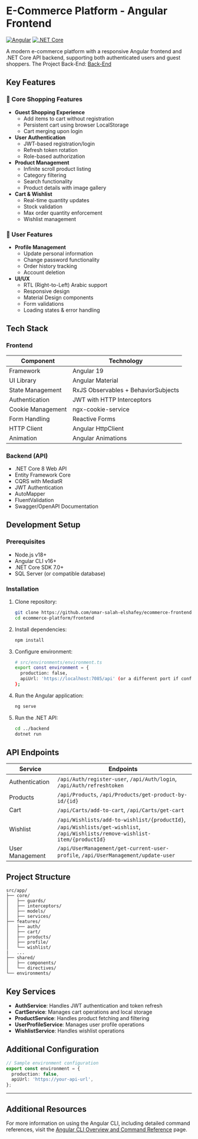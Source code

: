 # E-Commerce Platform - Angular Frontend

[![Angular](https://img.shields.io/badge/Angular-v16+-red.svg)](https://angular.io/)
[![.NET Core](https://img.shields.io/badge/.NET-v7.0+-blue.svg)](https://dotnet.microsoft.com/)

A modern e-commerce platform with a responsive Angular frontend and .NET Core API backend, supporting both authenticated users and guest shoppers.
The Project Back-End: [Back-End](https://github.com/omar-salah-elshafey/ecommerce-backend)

## Key Features

### 🛒 Core Shopping Features
- **Guest Shopping Experience**
  - Add items to cart without registration
  - Persistent cart using browser LocalStorage
  - Cart merging upon login
- **User Authentication**
  - JWT-based registration/login
  - Refresh token rotation
  - Role-based authorization
- **Product Management**
  - Infinite scroll product listing
  - Category filtering
  - Search functionality
  - Product details with image gallery
- **Cart & Wishlist**
  - Real-time quantity updates
  - Stock validation
  - Max order quantity enforcement
  - Wishlist management

### 👤 User Features
- **Profile Management**
  - Update personal information
  - Change password functionality
  - Order history tracking
  - Account deletion
- **UI/UX**
  - RTL (Right-to-Left) Arabic support
  - Responsive design
  - Material Design components
  - Form validations
  - Loading states & error handling

## Tech Stack

### Frontend
| Component              | Technology                          |
|------------------------|-------------------------------------|
| Framework              | Angular 19                         |
| UI Library             | Angular Material                    |
| State Management       | RxJS Observables + BehaviorSubjects|
| Authentication         | JWT with HTTP Interceptors         |
| Cookie Management      | ngx-cookie-service                 |
| Form Handling          | Reactive Forms                     |
| HTTP Client            | Angular HttpClient                 |
| Animation              | Angular Animations                 |

### Backend (API)
- .NET Core 8 Web API
- Entity Framework Core
- CQRS with MediatR
- JWT Authentication
- AutoMapper
- FluentValidation
- Swagger/OpenAPI Documentation

## Development Setup

### Prerequisites
- Node.js v18+
- Angular CLI v16+
- .NET Core SDK 7.0+
- SQL Server (or compatible database)

### Installation
1. Clone repository:
   ```bash
   git clone https://github.com/omar-salah-elshafey/ecommerce-frontend.git
   cd ecommerce-platform/frontend
   ```

2. Install dependencies:
   ```bash
   npm install
   ```

3. Configure environment:
   ```bash
   # src/environments/environment.ts
   export const environment = {
     production: false,
     apiUrl: 'https://localhost:7085/api' (or a different port if configured).
   };
   ```

4. Run the Angular application:
   ```bash
   ng serve
   ```

5. Run the .NET API:
   ```bash
   cd ../backend
   dotnet run
   ```

## API Endpoints
| Service          | Endpoints                          |
|------------------|------------------------------------|
| Authentication   | `/api/Auth/register-user`, `/api/Auth/login`, `/api/Auth/refreshtoken` |
| Products         | `/api/Products`, `/api/Products/get-product-by-id/{id}` |
| Cart             | `/api/Carts/add-to-cart`, `/api/Carts/get-cart` |
| Wishlist         | `/api/Wishlists/add-to-wishlist/{productId}`, `/api/Wishlists/get-wishlist`, `/api/Wishlists/remove-wishlist-item/{productId}` |
| User Management  | `/api/UserManagement/get-current-user-profile`, `/api/UserManagement/update-user` |

## Project Structure
```
src/app/
├── core/
│   ├── guards/
│   ├── interceptors/
│   ├── models/
│   ├── services/
├── features/
│   ├── auth/
│   ├── cart/
│   ├── products/
│   ├── profile/
│   └── wishlist/
|   ...
├── shared/
│   ├── components/
│   └── directives/
└── environments/
```

## Key Services
- **AuthService**: Handles JWT authentication and token refresh
- **CartService**: Manages cart operations and local storage
- **ProductService**: Handles product fetching and filtering
- **UserProfileService**: Manages user profile operations
- **WishlistService**: Handles wishlist operations

## Additional Configuration
```typescript
// Sample environment configuration
export const environment = {
  production: false,
  apiUrl: 'https://your-api-url',
};
```

---
## Additional Resources

For more information on using the Angular CLI, including detailed command references, visit the [Angular CLI Overview and Command Reference](https://angular.dev/tools/cli) page.
